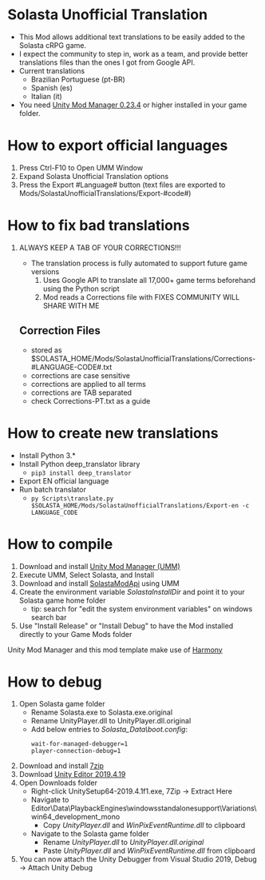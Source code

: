 # Solasta Unofficial Translation

* This Mod allows additional text translations to be easily added to the Solasta cRPG game.
* I expect the community to step in, work as a team, and provide better translations files than the ones I got from Google API.
* Current translations
	- Brazilian Portuguese (pt-BR)
	- Spanish (es)
	- Italian (it)
* You need [Unity Mod Manager 0.23.4](https://www.nexusmods.com/site/mods/21?tab=files) or higher installed in your game folder.

# How to export official languages

1. Press Ctrl-F10 to Open UMM Window
2. Expand Solasta Unofficial Translation options
3. Press the Export #Language# button (text files are exported to Mods/SolastaUnofficialTranslations/Export-#code#)

# How to fix bad translations

1. ALWAYS KEEP A TAB OF YOUR CORRECTIONS!!!
	- The translation process is fully automated to support future game versions
		1. Uses Google API to translate all 17,000+ game terms beforehand using the Python script
		2. Mod reads a Corrections file with FIXES COMMUNITY WILL SHARE WITH ME

	## Correction Files

	* stored as $SOLASTA_HOME/Mods/SolastaUnofficialTranslations/Corrections-#LANGUAGE-CODE#.txt
	* corrections are case sensitive
	* corrections are applied to all terms
	* corrections are TAB separated
	* check Corrections-PT.txt as a guide

# How to create new translations

* Install Python 3.*
* Install Python deep_translator library
	- `pip3 install deep_translator`
* Export EN official language
* Run batch translator
	- `py Scripts\translate.py $SOLASTA_HOME/Mods/SolastaUnofficialTranslations/Export-en -c LANGUAGE_CODE`

# How to compile

1. Download and install [Unity Mod Manager (UMM)](https://www.nexusmods.com/site/mods/21)
2. Execute UMM, Select Solasta, and Install
3. Download and install [SolastaModApi](https://www.nexusmods.com/solastacrownofthemagister/mods/48) using UMM
4. Create the environment variable *SolastaInstallDir* and point it to your Solasta game home folder
	- tip: search for "edit the system environment variables" on windows search bar
5. Use "Install Release" or "Install Debug" to have the Mod installed directly to your Game Mods folder

Unity Mod Manager and this mod template make use of [Harmony](https://go.microsoft.com/fwlink/?linkid=874338)

# How to debug

1. Open Solasta game folder
	* Rename Solasta.exe to Solasta.exe.original
	* Rename UnityPlayer.dll to UnityPlayer.dll.original
	* Add below entries to *Solasta_Data\boot.config*:
		```
		wait-for-managed-debugger=1
		player-connection-debug=1
		```
2. Download and install [7zip](https://www.7-zip.org/a/7z1900-x64.exe)
3. Download [Unity Editor 2019.4.19](https://download.unity3d.com/download_unity/ca5b14067cec/Windows64EditorInstaller/UnitySetup64-2019.4.19f1.exe)
4. Open Downloads folder
	* Right-click UnitySetup64-2019.4.1f1.exe, 7Zip -> Extract Here
	* Navigate to Editor\Data\PlaybackEngines\windowsstandalonesupport\Variations\win64_development_mono
		* Copy *UnityPlayer.dll* and *WinPixEventRuntime.dll* to clipboard
	* Navigate to the Solasta game folder
		* Rename *UnityPlayer.dll* to *UnityPlayer.dll.original*
		* Paste *UnityPlayer.dll* and *WinPixEventRuntime.dll* from clipboard
5. You can now attach the Unity Debugger from Visual Studio 2019, Debug -> Attach Unity Debug